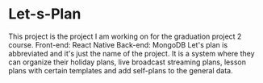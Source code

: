 # Let-s-Plan
This project is the project I am working on for the graduation project 2 course.
Front-end: React Native
Back-end: MongoDB
Let's plan is abbreviated and it's just the name of the project. It is a system where they can organize their holiday plans, live broadcast streaming plans, lesson plans with certain templates and add self-plans to the general data.
